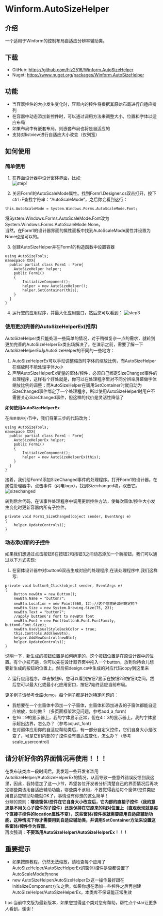 # Winform.AutoSizeHelper

## 介绍
一个适用于Winform的控制布局自适应分辨率辅助类。  

## 下载
- GitHub: https://github.com/hlz2516/Winform.AutoSizeHelper 
- Nuget:  https://www.nuget.org/packages/Winform.AutoSizeHelper   

## 功能
- 当容器控件的大小发生变化时，容器内的控件将根据其原始布局进行自适应排列
- 在容器中动态添加新控件时，可以通过调用方法来调整大小，位置和字体以适应布局
- 如果布局中有嵌套布局，则嵌套布局也将是自适应的
- 支持对listview进行自适应大小改变（仅列宽）

## 如何使用

### 简单使用

1. 在界面设计器中设计窗体界面，比如:  
![step1](./pictures/step1.png)

2. 关闭Form1的AutoScaleMode属性。找到Form1.Designer.cs双击打开，按下ctrl+F查找字符串：“AutoScaleMode”，之后你会看到这行：
```
this.AutoScaleMode = System.Windows.Forms.AutoScaleMode.Font;
```
将System.Windows.Forms.AutoScaleMode.Font改为System.Windows.Forms.AutoScaleMode.None。  
当然，在Form1的设计器界面的属性面板中找到AutoScaleMode属性并设置为None也是可以的。

3. 创建AutoSizeHelper并在Form1的构造函数中设置容器

```
using AutoSizeTools;
namespace XXX{
  public partial class Form1 : Form{
    AutoSizeHelper helper;
    public Form1()
    {
        InitializeComponent();
        helper = new AutoSizeHelper();
        helper.SetContainer(this);
    }
  }
}
```

4. 运行您的应用程序，并最大化应用窗口，然后您可以看到：
![step3](./pictures/step3.png)


### 使用更加完善的AutoSizeHelperEx(推荐)

AutoSizeHelper类只能处理一些简单的情况，对于稍微复杂一点的需求，就轮到更加完善的AutoSizeHelperEx类出场解决了。在演示之前，需要了解一下AutoSizeHelperEx与AutoSizeHelper的不同的一些地方：  
1. AutoSizeHelperEx可以手动调整缩放时字体的缩放比例，而AutoSizeHelper在缩放时不能处理字体大小
2. 声明AutoSizeHelperEx变量的窗体/控件，必须自己绑定SizeChanged事件的处理程序，这样有个好处就是，你可以在处理程序里对不同分辨率屏幕做字体缩放比例的调整；而AutoSizeHelper在调用SetContainer时就自动为SizeChanged事件绑定了一个处理程序，所以使用AutoSizeHelper时用户不需要关心SizeChanged事件，但这样的代价是灵活性降低了

**如何使用AutoSizeHelperEx**

在`简单使用`小节中，我们将第三步的代码改为：
```
using AutoSizeTools;
namespace XXX{
  public partial class Form1 : Form{
    AutoSizeHelperEx helper;
    public Form1()
    {
        InitializeComponent();
        helper = new AutoSizeHelperEx(this);
    }
  }
}
```
接着，我们给Form1添加SizeChanged事件的处理程序。打开Form1的设计器，在属性管理器中，点击事件（闪电logo），找到Sizechanged项，双击它。
![sizechanged](./pictures/sizechanged.jpg)

转到后台代码，在该事件处理程序中调用更新控件方法，使每次窗体/控件大小发生变化时更新容器内所有子控件。  
```
private void Form1_SizeChanged(object sender, EventArgs e)
{
    helper.UpdateControls();
}
```

### 动态添加新的子控件

如果我们想通过点击按钮6在按钮2和按钮3之间动态添加一个新按钮，我们可以通过以下方式实现:  
1. 在窗体设计器中对button6双击生成对应的处理程序,在该处理程序中,我们这样写:
```
private void button6_Click(object sender, EventArgs e)
{
    Button newBtn = new Button();
    newBtn.Name = "button7";
    newBtn.Location = new Point(568, 12);//这个位置是如何确定的？
    newBtn.Size = new System.Drawing.Size(75, 23);
    newBtn.Text = "button7";
    //apply button6's font to newBtn font
    newBtn.Font = new Font(button6.Font.FontFamily, button6.Font.Size);
    newBtn.UseVisualStyleBackColor = true;
    this.Controls.Add(newBtn);
    helper.AddNewControl(newBtn);
    helper.UpdateControls();
}
```
说明一下，新生成的按钮位置是如何确定的，这个按钮位置是在原设计器中的位置。有个小技巧是，你可以先在设计器界面中拖入一个button，放到你待会儿想要新生成的按钮的位置上，然后把design.cs中生成的对应代码copy到这里来

2. 运行应用程序，单击按钮6，您可以看到按钮7显示在按钮2和按钮3之间。然后您可以最大化或最小化应用窗口，按钮7始终适应当前布局。

更多例子请参考仓库demo，每个例子都是针对特定问题的：
- 我想要在一个主窗体中添加一个子窗体，主窗体和添加进去的子窗体都能自适应缩放，如何做？（多页面框架常见问题，参考add_a_form）
- 在16：9的显示器上，我的字体显示正常，但在4：3的显示器上，我的字体显示超出边界，怎么办？（参考adjust_font）
- 在对窗体应用你的自适应帮助类后，有一部分自定义控件，它们自身大小是改变了，可是它们内部的子控件没有自适应变化，怎么办？（参考scale_usercontrol）

## 请分析好你的界面情况再使用！！！

在发布该类库一段时间后，我发现一些开发者滥用AutoSizeHelper/AutoSizeHelperEx的情况，从而导致一些意外错误反馈到我这里，因此，我特意加了这一小节，希望各位开发者分析清楚自己的界面情况后再决定哪些类该用自适应辅助功能，哪些类不该用，不要觉得我给每个窗体/控件类应用自适应辅助功能就OK了，事情没有你想的这么简单！  
分辨的原则：**哪些窗体/控件在它自身大小改变后，它内部的直接子控件（我的意思是不用关心子控件的子控件）还是保持在它原来的相对位置上（直观表现就是每个直接子控件的location属性不变），这些窗体/控件类就需要应用自适应辅助功能，这种情况下你才需要用到自适应辅助类，并调用SetContainer方法来设置这些窗体/控件作为容器**。  
再次强调：**不要滥用AutoSizeHelper/AutoSizeHelperEx！！！**

## 重要提示
- 如果按照教程，仍然无法缩放，请检查每个应用了AutoSizeHelper/AutoSizeHelperEx的窗体/控件是否都设置了AutoScaleMode为none
- new AutoSizeHelper/AutoSizeHelperEx这一操作最好跟在InitializeComponent方法之后。如果你想在添加一些控件之后再创建AutoSizeHelper/AutoSizeHelperEx，本类库不保证能正常生效

tips:当前中文版为最新版本，如果您觉得这个类对您有帮助，帮忙点个star让更多人看到，谢谢！
